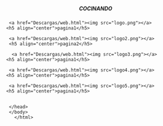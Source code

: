 <html>
  <head>
    <title><h2 align="center">Paginas</h2></title>
    <body>
     <h5 align="center">COCINANDO</h5>
      
       <a href="Descargas/web.html"><img src="logo.png"></a>
      <h5 align="center">pagina1</h5>
      
       <a href="Descargas/web.html"><img src="logo2.png"></a>
       <h5 align="center">pagina2</h5>
       
        <a href="Descargas/web.html"><img src="logo3.png"></a>
      <h5 align="center">pagina1</h5>
      
       <a href="Descargas/web.html"><img src="logo4.png"></a>
      <h5 align="center">pagina1</h5>
      
       <a href="Descargas/web.html"><img src="logo5.png"></a>
      <h5 align="center">pagina1</h5>
  
            
       </head>
       </body>
         </html>
         
